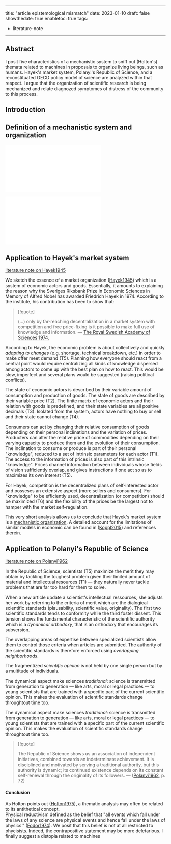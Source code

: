 
---
title: "article epistemological mismatch"
date: 2023-01-10
draft: false
showthedate: true
enabletoc: true
tags:
- literature-note
---


## **Abstract**

I posit five characteristics of a mechanistic system to sniff out (Holton's) themata related to machines in proposals to organize living beings, such as humans. 
Hayek's market system, Polanyi's Republic of Science, and a reconstituated OECD policy model of science are analyzed within that respect. 
I argue that the organization of scientific research is being mechanized and relate diagnozed symptomes of distress of the community to this process. 

## Introduction

## Definition of a mechanistic system and organization

![mechanistic system](concept/mechanistic%20system.md)

![mechanistic organization](concept/mechanistic%20organization.md)
## Application to Hayek's market system 

[literature note on Hayek1945](note/literature%20note%20on%20Hayek1945.md)

We sketch the essence of a market organization ([Hayek1945](reference/Hayek1945.md)) which is a system of economic actors and goods. Essentially, it amounts to explaining the reason why the Sveriges Riksbank Prize in Economic Sciences in Memory of Alfred Nobel has awarded Friedrich Hayek in 1974. According to the institute, his contribution has been to show that:

>[!quote]
>
>(...) only by far-reaching decentralization in a market system with competition and free price-fixing is it possible to make full use of knowledge and information. — [The Royal Swedish Academy of Sciences 1974.](https://www.nobelprize.org/prizes/economic-sciences/1974/press-release/)

According to Hayek, the economic problem is about collectively and quickly _adapting to changes_ (e.g. shortage, technical breakdown, etc.) in order to make offer meet demand (T5). Planning how everyone should react from a central point would require centralizing all kinds of knowledge dispersed among actors to come up with the best plan on how to react. This would be slow, imperfect and several plans would be suggested (raising political conflicts). 

The state of economic actors is described by their variable amount of consumption and production of goods. The state of goods are described by their variable price (T2). The finite matrix of economic actors and their relation with goods is predefined, and their state variables are all positive decimals (T3). Isolated from the system, actors have nothing to buy or sell and their state cannot change (T4).

Consumers can act by changing their relative consumption of goods depending on their personal inclinations and the variation of prices. Producters can alter the relative price of commodities depending on their varying capacity to produce them and the evolution of their consumption. The inclination to consume or produce is part of their personal "knowledge", reduced to a set of intrinsic parameters for each actor (T1). The access to the information of prices is also part of this intrinsic "knowledge". Prices channel information between individuals whose fields of vision sufficiently overlap, and gives instructions if one act so as to maximizes its own interest (T5). 

For Hayek, competition is the decentralized plans of self-interested actor and posseses an extensive aspect (more sellers and consumers). For "knowledge" to be efficiently used, decentralization (or competition) should be maximized (T6) and the flexibility of the prices be the largest not to hamper with the market self-regulation.

This very short analysis allows us to conclude that Hayek's market system is a [mechanistic organization](concept/mechanistic%20organization.md). A detailed account for the limitations of similar models in economic can be found in ([Koppl2015](reference/Koppl2015.md)) and references therein. 

## Application to Polanyi's Republic of Science

[literature note on Polanyi1962](note/literature%20note%20on%20Polanyi1962.md)

In the Republic of Science, scientists (T5) maximize the merit they may obtain by tackling the toughest problem given their limited amount of material and intellectual resources (T1) — they naturally never tackle problems that are far too hard for them to solve.

When a new article update a scientist's intellectual ressources, she adjusts her work by referring to the criteria of merit which are the dialogical scientific standards (plausability, scientific value, originality). The first two scientific standards tends to conformity while the third foster dissent. This tension shows the fundamental characteristic of the scientific authority which is a _dynamical orthodoxy,_ that is an orthodoxy that encourages its subversion. 

The overlapping areas of expertise between specialized scientists allow them to control those criteria when articles are submitted. The authority of the scientific standards is therefore enforced using _overlapping neighborhoods_. 

The fragmentized _scientific opinion_ is not held by one single person but by a multitude of individuals. 

The dynamical aspect make sciences _traditional_: science is transmitted from generation to generation — like arts, moral or legal practices — to young scientists that are trained with a specific part of the current scientific opinion. This makes the evaluation of scientific standards change throughtout time too. 

 The dynamical aspect make sciences _traditional_: science is transmitted from generation to generation — like arts, moral or legal practices — to young scientists that are trained with a specific part of the current scientific opinion. This makes the evaluation of scientific standards change throughtout time too. 



> [!quote] 
>
>The Republic of Science shows us an association of independent initiatives, combined towards an indeterminate achievement. It is disciplined and motivated by serving a traditional authority, but this authority is dynamic; its continued existence depends on its constant self-renewal through the originality of its followers. —  ([Polanyi1962](reference/Polanyi1962.md), p. 72)  


 

#### Conclusion
As Holton points out ([Holton1975](reference/Holton1975.md)), a thematic analysis may often be related to its antithetical concept.   
Physical reductivism defined as the belief that "all events which fall under the laws of any science are physical events and hence fall under the laws of physics." ([Fodor1974](reference/Fodor1974.md)). 
We posit that this belief is not at all restricted to phycisists. Indeed, the contrapositive statement may be more deletarious. 
I finally suggest a distopia related to machines
